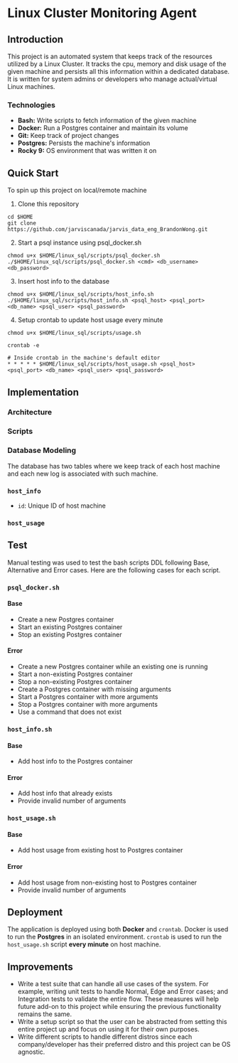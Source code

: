 # Linux Cluster Monitoring Agent
## Introduction
This project is an automated system that keeps track of the resources utilized by a Linux Cluster. It tracks the cpu, memory and disk usage of the given machine and persists all this information within a dedicated database. It is written for system admins or developers who manage actual/virtual Linux machines.
### Technologies
- **Bash:** Write scripts to fetch information of the given machine
- **Docker:** Run a Postgres container and maintain its volume
- **Git:** Keep track of project changes
- **Postgres:** Persists the machine's information
- **Rocky 9:** OS environment that was written it on

## Quick Start
To spin up this project on local/remote machine
1. Clone this repository
```
cd $HOME
git clone https://github.com/jarviscanada/jarvis_data_eng_BrandonWong.git
```
2. Start a psql instance using psql_docker.sh
```
chmod u+x $HOME/linux_sql/scripts/psql_docker.sh
./$HOME/linux_sql/scripts/psql_docker.sh <cmd> <db_username> <db_password>
```
3. Insert host info to the database
```
chmod u+x $HOME/linux_sql/scripts/host_info.sh
./$HOME/linux_sql/scripts/host_info.sh <psql_host> <psql_port> <db_name> <psql_user> <psql_password>
```
4. Setup crontab to update host usage every minute
```
chmod u+x $HOME/linux_sql/scripts/usage.sh

crontab -e

# Inside crontab in the machine's default editor
* * * * * $HOME/linux_sql/scripts/host_usage.sh <psql_host> <psql_port> <db_name> <psql_user> <psql_password>
```

## Implementation
### Architecture
### Scripts
### Database Modeling
The database has two tables where we keep track of each host machine and each new log is associated with such machine.
### `host_info`
- `id`: Unique ID of host machine
### `host_usage`


## Test
Manual testing was used to test the bash scripts DDL following Base, Alternative and Error cases. Here are the following cases for each script.
### `psql_docker.sh`
#### Base
- Create a new Postgres container
- Start an existing Postgres container
- Stop an existing Postgres container
#### Error
- Create a new Postgres container while an existing one is running
- Start a non-existing Postgres container
- Stop a non-existing Postgres container
- Create a Postgres container with missing arguments
- Start a Postgres container with more arguments
- Stop a Postgres container with more arguments
- Use a command that does not exist
### `host_info.sh`
#### Base
- Add host info to the Postgres container
#### Error
- Add host info that already exists
- Provide invalid number of arguments
### `host_usage.sh`
#### Base
- Add host usage from existing host to Postgres container
#### Error
- Add host usage from non-existing host to Postgres container
- Provide invalid number of arguments

## Deployment
The application is deployed using both **Docker** and `crontab`. Docker is used to run the **Postgres** in an isolated environment. `crontab` is used to run the `host_usage.sh` script **every minute** on host machine.

## Improvements
- Write a test suite that can handle all use cases of the system. For example, writing unit tests to handle Normal, Edge and Error cases; and Integration tests to validate the entire flow. These measures will help future add-on to this project while ensuring the previous functionality remains the same.
- Write a setup script so that the user can be abstracted from setting this entire project up and focus on using it for their own purposes.
- Write different scripts to handle different distros since each company/developer has their preferred distro and this project can be OS agnostic.

